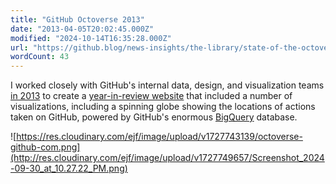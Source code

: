 ```yaml
---
title: "GitHub Octoverse 2013"
date: "2013-04-05T20:02:45.000Z"
modified: "2024-10-14T16:35:28.000Z"
url: "https://github.blog/news-insights/the-library/state-of-the-octoverse-2013-edition/"
wordCount: 43
---
```

I worked closely with GitHub's internal data, design, and visualization teams [in 2013](https://github.blog/news-insights/the-library/state-of-the-octoverse-2013-edition/) to create a [year-in-review website](https://dribbble.com/shots/1742918/attachments/282046?mode=media) that included a number of visualizations, including a spinning globe showing the locations of actions taken on GitHub, powered by GitHub's enormous [BigQuery](https://en.wikipedia.org/wiki/BigQuery) database.

![https://res.cloudinary.com/ejf/image/upload/v1727743139/octoverse-github-com.png](http://res.cloudinary.com/ejf/image/upload/v1727749657/Screenshot_2024-09-30_at_10.27.22_PM.png)